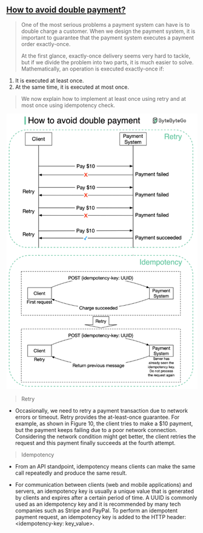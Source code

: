 ## [How to avoid double payment?](https://blog.bytebytego.com/p/how-to-avoid-double-payment?s=r)

>  One of the most serious problems a payment system can have is to double charge a customer. When we design the payment system, it is important to guarantee that the payment system executes a payment order exactly-once.
>
> At the first glance, exactly-once delivery seems very hard to tackle, but if we divide the problem into two parts, it is much easier to solve. Mathematically, an operation is executed exactly-once if:
> 
1. It is executed at least once.
2. At the same time, it is executed at most once.

> We now explain how to implement at least once using retry and at most once using idempotency check.

![double_payment](double_payment.jpeg)

> Retry

- Occasionally, we need to retry a payment transaction due to network errors or timeout. Retry provides the at-least-once guarantee. For example, as shown in Figure 10, the client tries to make a $10 payment, but the payment keeps failing due to a poor network connection. Considering the network condition might get better, the client retries the request and this payment finally succeeds at the fourth attempt.

> Idempotency

- From an API standpoint, idempotency means clients can make the same call repeatedly and produce the same result.

- For communication between clients (web and mobile applications) and servers, an idempotency key is usually a unique value that is generated by clients and expires after a certain period of time. A UUID is commonly used as an idempotency key and it is recommended by many tech companies such as Stripe and PayPal. To perform an idempotent payment request, an idempotency key is added to the HTTP header: <idempotency-key: key_value>. 